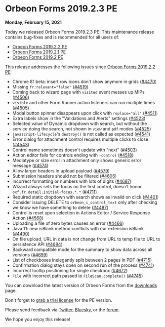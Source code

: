 # Orbeon Forms 2019.2.3 PE

__Monday, February 15, 2021__

Today we released Orbeon Forms 2019.2.3 PE. This maintenance release contains bug-fixes and is recommended for all users of:

- [Orbeon Forms 2019.2.2 PE](orbeon-forms-2019.2.2.md)
- [Orbeon Forms 2019.2.1 PE](orbeon-forms-2019.2.1.md)
- [Orbeon Forms 2019.2 PE](orbeon-forms-2019.2.md)

This release addresses the following issues since [Orbeon Forms 2019.2.2 PE](orbeon-forms-2019.2.2.md):

- Chrome 81 beta: insert row icons don't show anymore in grids ([\#4470](https://github.com/orbeon/orbeon-forms/issues/4470))
- Missing `fr:relevant="false"` ([\#4519](https://github.com/orbeon/orbeon-forms/issues/4519))
- Coming back to wizard page with `visited` event messes up MIPs ([\#4506](https://github.com/orbeon/orbeon-forms/issues/4506))
- `visible` and other Form Runner action listeners can run multiple times ([\#4505](https://github.com/orbeon/orbeon-forms/issues/4505))
- Modal button spinner disappears upon click with `replace="all"` ([\#4511](https://github.com/orbeon/orbeon-forms/issues/4511))
- Extra labels show in the "Validations and Alerts" settings ([\#4523](https://github.com/orbeon/orbeon-forms/issues/4523))
- Selected value of Dynamic dropdown with search, but without the service doing the search, not shown in `view` and `pdf` modes ([\#4525](https://github.com/orbeon/orbeon-forms/issues/4525))
- `javascript-lifecycle`'s `destroy()` is not called as expected ([\#4541](https://github.com/orbeon/orbeon-forms/issues/4541))
- Error dialog for attachment control requires multiple clicks to close ([\#4543](https://github.com/orbeon/orbeon-forms/issues/4543))
- Control name sometimes doesn't update with "next" ([\#4503](https://github.com/orbeon/orbeon-forms/issues/4503))
- Action editor fails for controls ending with `-control` ([\#4518](https://github.com/orbeon/orbeon-forms/issues/4518))
- Mediatype or size error in attachment only shows generic error message ([\#4574](https://github.com/orbeon/orbeon-forms/issues/4574))
- Allow larger headers in upload payload ([\#4579](https://github.com/orbeon/orbeon-forms/issues/4579))
- Submission headers should not be filtered ([\#4606](https://github.com/orbeon/orbeon-forms/issues/4606))
- Incorrect formatting or numbers with lots of digits ([\#4687](https://github.com/orbeon/orbeon-forms/issues/4687))
- Wizard always sets the focus on the first control, doesn't honor `oxf.fr.detail.initial-focus.*.*` ([\#4711](https://github.com/orbeon/orbeon-forms/issues/4711))
- Required static dropdown with search shows as invalid on click ([\#4401](https://github.com/orbeon/orbeon-forms/issues/4401))
- Consider issuing DELETE to `orbeon_i_control_text` only after checking we know we have something to delete ([\#4487](https://github.com/orbeon/orbeon-forms/issues/4487))
- Control is reset upon selection in Actions Editor / Service Response Action ([\#4568](https://github.com/orbeon/orbeon-forms/issues/4568))
- Uploading a file of zero bytes causes an error ([\#4466](https://github.com/orbeon/orbeon-forms/issues/4466))
- Java 11: new isBlank method conflicts with our extension isBlank ([\#4490](https://github.com/orbeon/orbeon-forms/issues/4490))
- On file upload, URL in data is not change from URL to temp file to URL to persistence API ([\#4684](https://github.com/orbeon/orbeon-forms/issues/4684))
- Backward compatible mode for the summary to show data across all versions ([\#4699](https://github.com/orbeon/orbeon-forms/issues/4699))
- List of checkboxes inelegantly split between 2 pages in PDF ([\#4715](https://github.com/orbeon/orbeon-forms/issues/4715))
- Confirmation dialog stays open on second run of the process ([\#4741](https://github.com/orbeon/orbeon-forms/issues/4741))
- Incorrect tooltip positioning for single checkbox ([\#4672](https://github.com/orbeon/orbeon-forms/issues/4672))
- `File` with incorrect path passed to `FileScan.complete()` ([\#4745](https://github.com/orbeon/orbeon-forms/issues/4745))


You can download the latest version of Orbeon Forms from the [downloads](https://www.orbeon.com/download) page.

Don't forget to [grab a trial license](https://prod.orbeon.com/prod/fr/orbeon/register/new) for the PE version.

Please send feedback via [Twitter](https://twitter.com/orbeon), [Bluesky](https://bsky.app/profile/orbeon.bsky.social), or the [forum](https://groups.google.com/g/orbeon).

We hope you enjoy this release!
